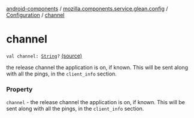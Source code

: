 [android-components](../../index.md) / [mozilla.components.service.glean.config](../index.md) / [Configuration](index.md) / [channel](./channel.md)

# channel

`val channel: `[`String`](https://kotlinlang.org/api/latest/jvm/stdlib/kotlin/-string/index.html)`?` [(source)](https://github.com/mozilla-mobile/android-components/blob/master/components/service/glean/src/main/java/mozilla/components/service/glean/config/Configuration.kt#L29)

the release channel the application is on, if known. This will be
    sent along with all the pings, in the `client_info` section.

### Property

`channel` - the release channel the application is on, if known. This will be
    sent along with all the pings, in the `client_info` section.